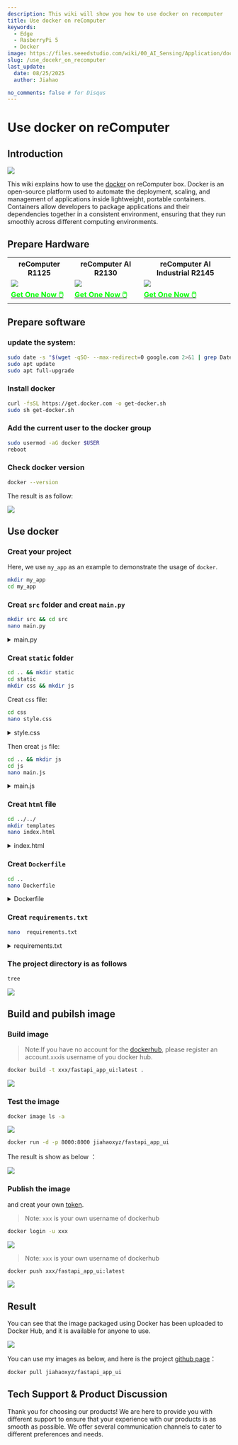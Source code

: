 ```yaml
---
description: This wiki will show you how to use docker on recomputer
title: Use docker on reComputer
keywords:
  - Edge
  - RasberryPi 5
  - Docker
image: https://files.seeedstudio.com/wiki/00_AI_Sensing/Application/docker/recomputer_use_docker.webp
slug: /use_docekr_on_recomputer
last_update:
  date: 08/25/2025
  author: Jiahao

no_comments: false # for Disqus
---
```


# Use docker on reComputer

## Introduction

<div style={{textAlign:'center'}}><img src="https://files.seeedstudio.com/wiki/00_AI_Sensing/Application/docker/docker.png" style={{width:300, height:'auto'}}/></div>

This wiki explains how to use the [docker](https://www.docker.com) on reComputer box. Docker is an open-source platform used to automate the deployment, scaling, and management of applications inside lightweight, portable containers. Containers allow developers to package applications and their dependencies together in a consistent environment, ensuring that they run smoothly across different computing environments.

## Prepare Hardware

<div class="table-center">
	<table align="center">
	<tr>
		<th>reComputer R1125</th>
		<th>reComputer AI R2130</th>
		<th>reComputer AI Industrial R2145</th>
	</tr>
    <tr>
      <td><div style={{textAlign:'center'}}><img src="https://media-cdn.seeedstudio.com/media/catalog/product/cache/bb49d3ec4ee05b6f018e93f896b8a25d/1/-/1-113991334.jpg" style={{width:600, height:'auto'}}/></div></td>
	  <td><div style={{textAlign:'center'}}><img src="https://media-cdn.seeedstudio.com/media/catalog/product/cache/bb49d3ec4ee05b6f018e93f896b8a25d/1/_/1_24_1.jpg" style={{width:600, height:'auto'}}/></div></td>
	  <td><div style={{textAlign:'center'}}><img src="https://media-cdn.seeedstudio.com/media/catalog/product/cache/bb49d3ec4ee05b6f018e93f896b8a25d/i/m/image-r2145.jpeg" style={{width:600, height:'auto'}}/></div></td>
    </tr>
		<tr>
			<td><div class="get_one_now_container" style={{textAlign: 'center'}}>
				<a class="get_one_now_item" href="https://www.seeedstudio.com/reComputer-R1125-10-p-6256.html" target="_blank">
				<strong><span><font color={'FFFFFF'} size={"4"}> Get One Now 🖱️</font></span></strong>
				</a>
			</div></td>
			<td><div class="get_one_now_container" style={{textAlign: 'center'}}>
				<a class="get_one_now_item" href="https://www.seeedstudio.com/reComputer-AI-R2130-12-p-6368.html" target="_blank">
				<strong><span><font color={'FFFFFF'} size={"4"}> Get One Now 🖱️</font></span></strong>
				</a>
			</div></td>
			<td><div class="get_one_now_container" style={{textAlign: 'center'}}>
				<a class="get_one_now_item" href="https://www.seeedstudio.com/reComputer-AI-Industrial-R2145-12-p-6486.html" target="_blank">
				<strong><span><font color={'FFFFFF'} size={"4"}> Get One Now 🖱️</font></span></strong>
				</a>
			</div></td>
		</tr>
	</table>
</div>

## Prepare software

### update the system:

```bash
sudo date -s "$(wget -qSO- --max-redirect=0 google.com 2>&1 | grep Date: | cut -d' ' -f5-8)Z"
sudo apt update
sudo apt full-upgrade
```

### Install docker

```bash
curl -fsSL https://get.docker.com -o get-docker.sh
sudo sh get-docker.sh
```

### Add the current user to the docker group

```bash
sudo usermod -aG docker $USER
reboot
```
### Check docker version

```bash
docker --version
```
The result is as follow:

<div style={{textAlign:'center'}}><img src="https://files.seeedstudio.com/wiki/00_AI_Sensing/Application/docker/docker_version.png" style={{width:600, height:'auto'}}/></div>

## Use docker 
###  Creat your project
Here, we use `my_app` as an example to demonstrate the usage of `docker`.

```bash
mkdir my_app
cd my_app
```

### Creat `src` folder and creat `main.py`

```bash
mkdir src && cd src
nano main.py
```

<details>
  <summary>main.py</summary>

```python
from fastapi import FastAPI, Request
from fastapi.responses import HTMLResponse
from fastapi.staticfiles import StaticFiles
from fastapi.templating import Jinja2Templates
import os

app = FastAPI()

# Create directories if they don't exist
os.makedirs("static", exist_ok=True)
os.makedirs("templates", exist_ok=True)

# Mount static files directory
app.mount("/static", StaticFiles(directory="static"), name="static")

# Set up Jinja2 templates
templates = Jinja2Templates(directory="templates")

@app.get("/", response_class=HTMLResponse)
async def read_root(request: Request):
    return templates.TemplateResponse("index.html", {"request": request})

@app.get("/items/{item_id}")
async def read_item(item_id: int, q: str = None):
    return {"item_id": item_id, "q": q}

```
</details>

### Creat `static` folder

```bash
cd .. && mkdir static
cd static
mkdir css && mkdir js
```

Creat `css` file:

```bash
cd css 
nano style.css
```

<details>
  <summary>style.css</summary>

```css
body {
    font-family: 'Roboto', sans-serif;
    margin: 0;
    padding: 0;
    background: linear-gradient(135deg, #667eea 0%, #764ba2 100%);
    min-height: 100vh;
    color: #333;
}

.container {
    max-width: 800px;
    margin: 0 auto;
    padding: 20px;
}

header {
    text-align: center;
    padding: 40px 0;
    color: white;
}

header h1 {
    font-size: 2.5rem;
    margin-bottom: 10px;
}

header p {
    font-size: 1.2rem;
    font-weight: 300;
}

main {
    display: flex;
    flex-direction: column;
    gap: 20px;
}

.card {
    background: white;
    border-radius: 10px;
    box-shadow: 0 4px 20px rgba(0, 0, 0, 0.1);
    padding: 25px;
    transition: transform 0.3s ease, box-shadow 0.3s ease;
}

.card:hover {
    transform: translateY(-5px);
    box-shadow: 0 6px 25px rgba(0, 0, 0, 0.15);
}

.card h2 {
    margin-top: 0;
    color: #667eea;
    display: flex;
    align-items: center;
    gap: 10px;
}

.card ul {
    padding-left: 20px;
}

.card li {
    margin-bottom: 10px;
    display: flex;
    align-items: center;
    gap: 10px;
}

.endpoint {
    display: flex;
    justify-content: space-between;
    align-items: center;
    background: #f8f9fa;
    padding: 15px;
    border-radius: 5px;
    margin-top: 10px;
}

.endpoint code {
    background: #e9ecef;
    padding: 5px 10px;
    border-radius: 3px;
    font-family: 'Courier New', monospace;
}

.button {
    background: #667eea;
    color: white;
    padding: 10px 20px;
    border-radius: 5px;
    text-decoration: none;
    font-weight: bold;
    transition: background 0.3s ease;
}

.button:hover {
    background: #5a6fd8;
}

footer {
    text-align: center;
    padding: 30px 0;
    color: white;
    font-weight: 300;
}

footer p {
    margin: 0;
}

footer i {
    color: #ff6b6b;
}
```
</details>


Then creat `js` file:

```bash
cd .. && mkdir js
cd js
nano main.js
```

<details>
  <summary>main.js</summary>

```js
// Simple JavaScript to add interactivity to the UI
document.addEventListener('DOMContentLoaded', function() {
    // Add a click event listener to the "Try it" button
    const tryButton = document.querySelector('.button');
    if (tryButton) {
        tryButton.addEventListener('click', function(e) {
            // Add a simple animation effect
            this.style.transform = 'scale(0.95)';
            setTimeout(() => {
                this.style.transform = '';
            }, 100);
        });
    }
    
    // Add a hover effect to the cards
    const cards = document.querySelectorAll('.card');
    cards.forEach(card => {
        card.addEventListener('mouseenter', function() {
            this.style.transform = 'translateY(-5px)';
        });
        
        card.addEventListener('mouseleave', function() {
            this.style.transform = '';
        });
    });
});
```

</details>

### Creat `html` file

```bash
cd ../../
mkdir templates
nano index.html
```
<details>
  <summary>index.html</summary>

```html
<!DOCTYPE html>
<html lang="en">
<head>
    <meta charset="UTF-8">
    <meta name="viewport" content="width=device-width, initial-scale=1.0">
    <title>FastAPI App</title>
    <style>
        body {
            font-family: 'Segoe UI', Tahoma, Geneva, Verdana, sans-serif;
            max-width: 800px;
            margin: 0 auto;
            padding: 20px;
            background: linear-gradient(135deg, #667eea 0%, #764ba2 100%);
            min-height: 100vh;
            color: #333;
        }
        .container {
            background: white;
            border-radius: 10px;
            padding: 30px;
            box-shadow: 0 4px 20px rgba(0, 0, 0, 0.1);
            text-align: center;
        }
        h1 {
            color: #667eea;
        }
        .card {
            background: #f8f9fa;
            border-radius: 8px;
            padding: 20px;
            margin: 20px 0;
            box-shadow: 0 2px 10px rgba(0, 0, 0, 0.05);
            transition: transform 0.3s ease;
        }
        .endpoint {
            display: flex;
            justify-content: space-between;
            align-items: center;
            background: #e9ecef;
            padding: 15px;
            border-radius: 5px;
            margin-top: 10px;
        }
        code {
            background: #dee2e6;
            padding: 5px 10px;
            border-radius: 3px;
            font-family: 'Courier New', monospace;
        }
        .button {
            background: #667eea;
            color: white;
            padding: 10px 20px;
            border-radius: 5px;
            text-decoration: none;
            font-weight: bold;
            transition: all 0.2s ease;
        }
        .button:hover {
            background: #5a6fd8;
            transform: scale(1.05);
        }
    </style>
</head>
<body>
    <div class="container">
        <h1>FastAPI Application</h1>
        <p>A modern, high-performance web application</p>
        
        <div class="card">
            <h2>About This App</h2>
            <p>This is a simple yet elegant web application built with FastAPI. It demonstrates how to create a beautiful UI with minimal code.</p>
        </div>
        
        <div class="card">
            <h2>Features</h2>
            <ul>
                <li>Fast and lightweight</li>
                <li>Responsive design</li>
                <li>Modern UI components</li>
                <li>RESTful API endpoints</li>
            </ul>
        </div>
        
        <div class="card">
            <h2>Try the API</h2>
            <p>You can access the API endpoints directly:</p>
            <div class="endpoint">
                <code>GET /items/{item_id}</code>
                <a href="/items/42" class="button">Try it</a>
            </div>
        </div>
    </div>
    
    <script src="/static/js/main.js"></script>
</body>
</html>
```
</details>


### Creat `Dockerfile`

```bash
cd ..
nano Dockerfile
```
<details>
  <summary>Dockerfile</summary>

```Dockerfile
# Use the official Python image as the base image
FROM python:3.9-slim

# Set the working directory in the container
WORKDIR /app

# Copy the requirements file into the container
COPY requirements.txt .

# Install the required packages
RUN pip install --no-cache-dir -r requirements.txt

# Create directories for templates and static files
RUN mkdir -p templates static

# Copy the source code into the container
COPY src/ ./src

# Copy the templates and static files into the container
COPY templates/ ./templates
COPY static/ ./static

# Expose the port that the application will run on
EXPOSE 8000

# Define the command to run the application
CMD ["uvicorn", "src.main:app", "--host", "0.0.0.0", "--port", "8000"]
```

</details>

### Creat `requirements.txt`

```bash
nano  requirements.txt
```

<details>
  <summary>requirements.txt</summary>

```bash
fastapi
uvicorn[standard]
jinja2
```
</details>

### The project directory is as follows

```bash
tree
```

<div style={{textAlign:'center'}}><img src="https://files.seeedstudio.com/wiki/00_AI_Sensing/Application/docker/docker_tree.png" style={{width:600, height:'auto'}}/></div>

## Build and pubilsh image

### Build image

>Note:If you have no account for the [dockerhub](https://hub.docker.com/), please register an account.`xxx`is username of you docker hub.

```bash
docker build -t xxx/fastapi_app_ui:latest .
```

<div style={{textAlign:'center'}}><img src="https://files.seeedstudio.com/wiki/00_AI_Sensing/Application/docker/docker_image.png" style={{width:1000, height:'auto'}}/></div>


### Test the image

```bash
docker image ls -a
```

<div style={{textAlign:'center'}}><img src="https://files.seeedstudio.com/wiki/00_AI_Sensing/Application/docker/docker_0.png" style={{width:1000, height:'auto'}}/></div>


```bash
docker run -d -p 8000:8000 jiahaoxyz/fastapi_app_ui
```

The result is show as below ：

<div style={{textAlign:'center'}}><img src="https://files.seeedstudio.com/wiki/00_AI_Sensing/Application/docker/docker_2.png" style={{width:1000, height:'auto'}}/></div>

### Publish the image

and creat your own [token](https://app.docker.com/settings). 

>Note: `xxx` is your own username of dockerhub

```sh
docker login -u xxx
```
<div style={{textAlign:'center'}}><img src="https://files.seeedstudio.com/wiki/00_AI_Sensing/Application/docker/dockerhub.png" style={{width:1000, height:'auto'}}/></div>

>Note: `xxx` is your own username of dockerhub

```sh
docker push xxx/fastapi_app_ui:latest
```
<div style={{textAlign:'center'}}><img src="https://files.seeedstudio.com/wiki/00_AI_Sensing/Application/docker/docker_3.png" style={{width:1000, height:'auto'}}/></div>


## Result 

You can see that the image packaged using Docker has been uploaded to Docker Hub, and it is available for anyone to use.

<div style={{textAlign:'center'}}><img src="https://files.seeedstudio.com/wiki/00_AI_Sensing/Application/docker/docker_result.png" style={{width:1000, height:'auto'}}/></div>

You can use my images as below, and here is the project [github page](https://github.com/LJ-Hao/Use_Docker_on_reComputer_Raspberrypi)：

```sh
docker pull jiahaoxyz/fastapi_app_ui
```

## Tech Support & Product Discussion

Thank you for choosing our products! We are here to provide you with different support to ensure that your experience with our products is as smooth as possible. We offer several communication channels to cater to different preferences and needs.

<div class="button_tech_support_container">
<a href="https://forum.seeedstudio.com/" class="button_forum"></a> 
<a href="https://www.seeedstudio.com/contacts" class="button_email"></a>
</div>

<div class="button_tech_support_container">
<a href="https://discord.gg/eWkprNDMU7" class="button_discord"></a> 
<a href="https://github.com/Seeed-Studio/wiki-documents/discussions/69" class="button_discussion"></a>
</div>